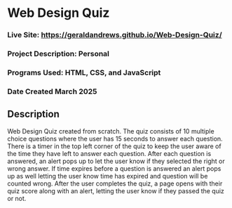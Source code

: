 # Web Design Quiz
### Live Site: https://geraldandrews.github.io/Web-Design-Quiz/

### Project Description: Personal
### Programs Used: HTML, CSS, and JavaScript
### Date Created March 2025

## Description
Web Design Quiz created from scratch. The quiz consists of 10 multiple choice questions where the user has 15 seconds to answer each question. There is a timer in the top left corner of the
quiz to keep the user aware of the time they have left to answer each question. After each question is answered, an alert pops up to let the user know if they selected the right or wrong
answer. If time expires before a question is answered an alert pops up as well letting the user know time has expired and question will be counted wrong. After the user completes the quiz, a
page opens with their quiz score along with an alert, letting the user know if they passed the quiz or not.
